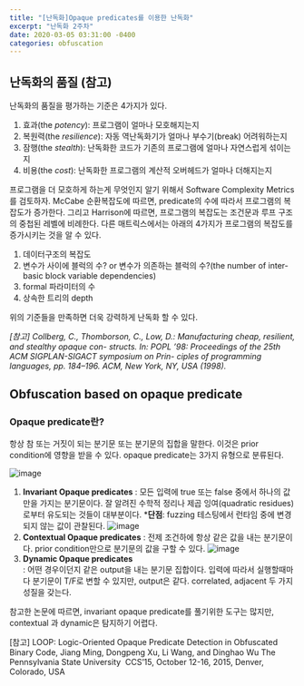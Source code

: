 ```yaml
---
title: "[난독화]Opaque predicates를 이용한 난독화"
excerpt: "난독화 2주차"
date: 2020-03-05 03:31:00 -0400
categories: obfuscation
---
```

## 난독화의 품질 (참고)
난독화의 품질을 평가하는 기준은 4가지가 있다. 
1. 효과(the _potency_): 프로그램이 얼마나 모호해지는지
2. 복원력(the _resilience_): 자동 역난독화기가 얼마나 부수기(break) 어려워하는지
3. 잠행(the _stealth_): 난독화한 코드가 기존의 프로그램에 얼마나 자연스럽게 섞이는지
4. 비용(the _cost_): 난독화한 프로그램의 계산적 오버헤드가 얼마나 더해지는지

프로그램을 더 모호하게 하는게 무엇인지 알기 위해서 Software Complexity Metrics를 검토하자.
McCabe 순환복잡도에 따르면, predicate의 수에 따라서 프로그램의 복잡도가 증가한다. 그리고 Harrison에 따르면, 프로그램의 복잡도는 조건문과 루프 구조의 중첩된 레벨에 비례한다.
다른 매트릭스에서는 아래의 4가지가 프로그램의 복잡도를 증가시키는 것을 알 수 있다.
1. 데이터구조의 복잡도
2. 변수가 사이에 블럭의 수? or 변수가 의존하는 블럭의 수?(the number of inter-basic block variable dependencies)
3. formal 파라미터의 수
4. 상속한 트리의 depth

위의 기준들을 만족하면 더욱 강력하게 난독화 할 수 있다.

_[참고] Collberg, C., Thomborson, C., Low, D.: Manufacturing cheap, resilient, and stealthy opaque con- structs. In: POPL ’98: Proceedings of the 25th ACM SIGPLAN-SIGACT symposium on Prin- ciples of programming languages, pp. 184–196. ACM, New York, NY, USA (1998)._


## Obfuscation based on opaque predicate
### Opaque predicate란?
항상 참 또는 거짓이 되는 분기문 또는 분기문의 집합을 말한다. 이것은 prior condition에 영향을 받을 수 있다.
opaque predicate는 3가지 유형으로 분류된다.

![image](https://user-images.githubusercontent.com/33623107/76013114-c846cd00-5f5a-11ea-8db4-51c656d47b15.png)
1. **Invariant Opaque predicates**
    : 모든 입력에 true 또는 false 중에서 하나의 값만을 가지는 분기문이다.
    잘 알려진 수학적 정리나 제곱 잉여(quadratic residues)로부터 유도되는 것들이 대부분이다.
     ***단점**: fuzzing 테스팅에서 런타임 중에 변경되지 않는 값이 관찰된다.
![image](https://user-images.githubusercontent.com/33623107/76013519-5753e500-5f5b-11ea-80d0-80f261ad18de.png)
2. **Contextual Opaque predicates**
    : 전제 조건하에 항상 같은 값을 내는 분기문이다. prior condition만으로 분기문의 값을 구할 수 있다.
![image](https://user-images.githubusercontent.com/33623107/76015050-f548af00-5f5d-11ea-8084-ed9d53ce3def.png)
3. **Dynamic Opaque predicates**    
    : 어떤 경우이던지 같은 output을 내는 분기문 집합이다.
    입력에 따라서 실행할때마다 분기문이 T/F로 변할 수 있지만, output은 같다.
    correlated, adjacent 두 가지 성질을 갖는다.

참고한 논문에 따르면, invariant opaque predicate를 풀기위한 도구는 많지만, contextual 과 dynamic은 탐지하기 어렵다.

[참고] LOOP: Logic-Oriented Opaque Predicate Detection in Obfuscated Binary Code, Jiang Ming, Dongpeng Xu, Li Wang, and Dinghao Wu The Pennsylvania State University  CCS’15, October 12-16, 2015, Denver, Colorado, USA

